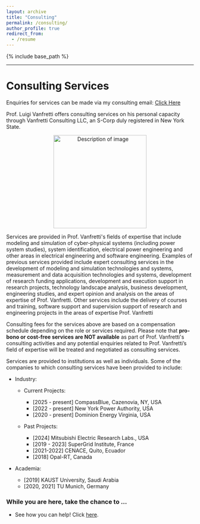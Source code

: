 ```yaml
---
layout: archive
title: "Consulting"
permalink: /consulting/
author_profile: true
redirect_from:
  - /resume
---
```

{% include base_path %}

---
# Consulting Services
Enquiries for services can be made via my consulting email: [Click Here](mailto:luigi@vanfretti.com?subject=Your%20Consulting%20Services&body=Body%20text)

Prof. Luigi Vanfretti offers consulting services on his personal capacity through Vanfretti Consulting LLC, an S-Corp duly registered in New York State.

<p align="center">
<img src="https://alsetlab.github.io/images/vllc.png" alt="Description of image" width="250"/>
</p>

Services are provided in Prof. Vanfretti's fields of expertise that include modeling and simulation of cyber-physical systems (including power system studies), system identification, electrical power engineering and other areas in electrical engineering and software engineering. Examples of previous services provided include expert consulting services in the development of modeling and simulation technologies and systems, measurement and data acquisition technologies and systems, development of research funding applications, development and execution support in research projects, technology landscape analysis, business development, engineering studies, and expert opinion and analysis on the areas of expertise of Prof. Vanfretti. Other services include the delivery of courses and training, software support and supervision support of research and engineering projects in the areas of expertise Prof. Vanfretti

Consulting fees for the services above are based on a compensation schedule depending on the role or services required. Please note that **__pro-bono__  or cost-free services are NOT available** as part of Prof. Vanfretti's consulting activities and any potential enquiries related to Prof. Vanfretti’s field of expertise will be treated and negotiated as consulting services.

Services are provided to institutions as well as individuals. Some of the companies to which consulting services have been provided to include:

- Industry:
  - Current Projects:
    - [2025 - present] CompassBlue, Cazenovia, NY, USA
    - [2022 - present] New York Power Authority, USA
    - [2020 - present] Dominion Energy Virginia, USA
  
  - Past Projects:
    - [2024] Mitsubishi Electric Research Labs., USA
    - [2019 - 2023] SuperGrid Institute, France
    - [2021-2022] CENACE, Quito, Ecuador
    - [2018] Opal-RT, Canada
  
- Academia:
  - [2019] KAUST University, Saudi Arabia
  - [2020, 2021] TU Munich, Germany

### While you are here, take the chance to ...
  - See how you can help! Click [here](https://alsetlab.github.io/donate/).